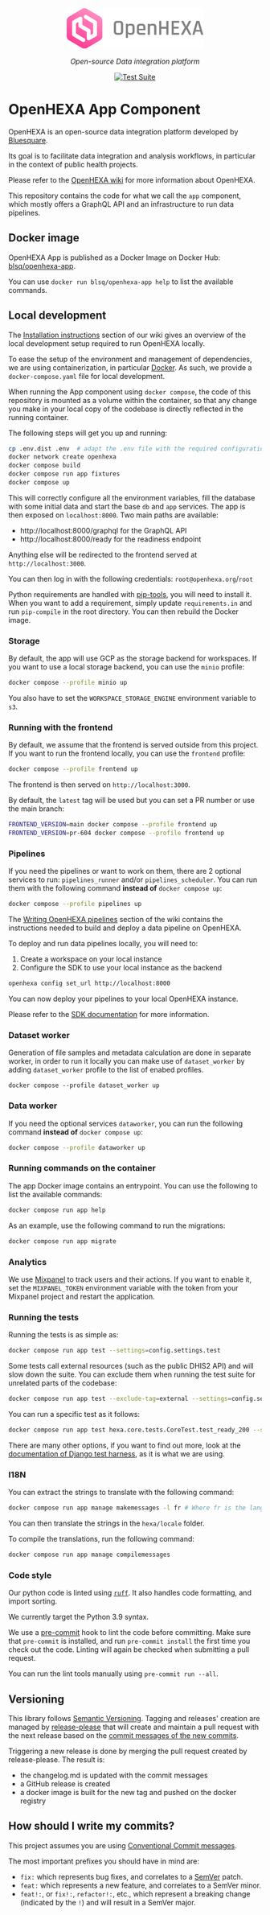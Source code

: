 <div align="center">
   <img alt="OpenHEXA Logo" src="https://raw.githubusercontent.com/BLSQ/openhexa-app/main/hexa/static/img/logo/logo_with_text_grey.svg" height="80">
</div>
<p align="center">
    <em>Open-source Data integration platform</em>
</p>
<p align="center">
   <a href="https://github.com/BLSQ/openhexa-app/actions/workflows/test.yml">
      <img alt="Test Suite" src="https://github.com/BLSQ/openhexa-app/actions/workflows/test.yml/badge.svg">
   </a>
</p>

OpenHEXA App Component
======================

OpenHEXA is an open-source data integration platform developed by [Bluesquare](https://bluesquarehub.com).

Its goal is to facilitate data integration and analysis workflows, in particular in the context of public health 
projects.

Please refer to the [OpenHEXA wiki](https://github.com/BLSQ/openhexa/wiki/Home) for more information about OpenHEXA.

This repository contains the code for what we call the `app` component, which mostly offers a GraphQL API and an 
infrastructure to run data pipelines.

Docker image
------------

OpenHEXA App is published as a Docker Image on Docker Hub:
[blsq/openhexa-app](https://hub.docker.com/r/blsq/openhexa-app).

You can use `docker run blsq/openhexa-app help` to list the available commands.

Local development
-----------------

The [Installation instructions](https://github.com/BLSQ/openhexa/wiki/Installation-instructions#development-installation) 
section of our wiki gives an overview of the local development setup required to run OpenHEXA locally.

To ease the setup of the environment and management of dependencies, we are using containerization, in particular
[Docker](https://www.docker.com/). As such, we provide a `docker-compose.yaml` file for local development. 

When running the App component using `docker compose`, the code of this repository is mounted as a volume within the 
container, so that any change you make in your local copy of the codebase is directly reflected in the running 
container.

The following steps will get you up and running:

```bash
cp .env.dist .env  # adapt the .env file with the required configuration values
docker network create openhexa
docker compose build
docker compose run app fixtures
docker compose up
```

This will correctly configure all the environment variables, fill the database with some initial data and start the base
`db` and `app` services. The app is then exposed on `localhost:8000`. Two main paths are available:

- http://localhost:8000/graphql for the GraphQL API
- http://localhost:8000/ready for the readiness endpoint 

Anything else will be redirected to the frontend served at `http://localhost:3000`.

You can then log in with the following credentials: `root@openhexa.org`/`root`

Python requirements are handled with [pip-tools](https://github.com/jazzband/pip-tools), you will need to install it.
When you want to add a requirement, simply update `requirements.in` and run `pip-compile` in the root directory. You
can then rebuild the Docker image.

### Storage
By default, the app will use GCP as the storage backend for workspaces. If you want to use a local storage backend, you
can use the `minio` profile:

```bash
docker compose --profile minio up
```

You also have to set the `WORKSPACE_STORAGE_ENGINE` environment variable to `s3`.


### Running with the frontend

By default, we assume that the frontend is served outside from this project. If you want to run the frontend locally,
you can use the `frontend` profile:

```bash
docker compose --profile frontend up
```

The frontend is then served on `http://localhost:3000`.

By default, the `latest` tag will be used but you can set a PR number or use the main branch:

```bash
FRONTEND_VERSION=main docker compose --profile frontend up
FRONTEND_VERSION=pr-604 docker compose --profile frontend up
```

### Pipelines

If you need the pipelines or want to work on them, there are 2 optional services to run: `pipelines_runner` and/or
`pipelines_scheduler`. You can run them with the following command **instead of** `docker compose up`:

```bash
docker compose --profile pipelines up
```

The [Writing OpenHEXA pipelines](https://github.com/BLSQ/openhexa/wiki/Writing-OpenHexa-pipelines) section of the wiki 
contains the instructions needed to build and deploy a data pipeline on OpenHEXA.

To deploy and run data pipelines locally, you will need to:

1. Create a workspace on your local instance
2. Configure the SDK to use your local instance as the backend

```bash
openhexa config set_url http://localhost:8000
```

You can now deploy your pipelines to your local OpenHEXA instance.

Please refer to the [SDK documentation](https://github.com/BLSQ/openhexa-sdk-python/blob/main/README.md#using-a-local-installation-of-openhexa-to-run-pipelines)
for more information.

### Dataset worker
Generation of file samples and metadata calculation are done in separate worker, in order to run it locally you 
can make use of `dataset_worker` by adding `dataset_worker` profile to the list of enabed profiles.

````
docker compose --profile dataset_worker up
````

### Data worker

If you need the optional services `dataworker`, you can run the following command **instead of** `docker compose up`:

```bash
docker compose --profile dataworker up 
```

### Running commands on the container

The app Docker image contains an entrypoint. You can use the following to list the available commands:

```bash
docker compose run app help
```

As an example, use the following command to run the migrations:

```bash
docker compose run app migrate
```

### Analytics
We use [Mixpanel](https://mixpanel.com/home/) to track users and their actions. If you want to enable it, set the `MIXPANEL_TOKEN` environment variable with the token from your Mixpanel project and restart the application.

### Running the tests

Running the tests is as simple as:

```bash
docker compose run app test --settings=config.settings.test
```

Some tests call external resources (such as the public DHIS2 API) and will slow down the suite. You can exclude them
when running the test suite for unrelated parts of the codebase:

```bash
docker compose run app test --exclude-tag=external --settings=config.settings.test
```

You can run a specific test as it follows:

```bash
docker compose run app test hexa.core.tests.CoreTest.test_ready_200 --settings=config.settings.test
```

There are many other options, if you want to find out more, look at the [documentation of Django test harness](https://docs.djangoproject.com/en/4.2/topics/testing/overview/#running-tests),
as it is what we are using.

### I18N

You can extract the strings to translate with the following command:

```bash
docker compose run app manage makemessages -l fr # Where fr is the language code
```

You can then translate the strings in the `hexa/locale` folder.

To compile the translations, run the following command:

```bash
docker compose run app manage compilemessages
```

### Code style

Our python code is linted using [`ruff`](https://docs.astral.sh/ruff/). It also handles code formatting, and import sorting.



We currently target the Python 3.9 syntax.

We use a [pre-commit](https://pre-commit.com/) hook to lint the code before committing. Make sure that `pre-commit` is
installed, and run `pre-commit install` the first time you check out the code. Linting will again be checked
when submitting a pull request.

You can run the lint tools manually using `pre-commit run --all`.

## Versioning

This library follows [Semantic Versioning](http://semver.org/).
Tagging and releases' creation are managed by [release-please](https://github.com/googleapis/release-please) that will create and maintain a pull request with 
the next release based on the [commit messages of the new commits](#how-should-i-write-my-commits).

Triggering a new release is done by merging the pull request created by release-please. The result is:
* the changelog.md is updated with the commit messages
* a GitHub release is created
* a docker image is built for the new tag and pushed on the docker registry

## How should I write my commits?

This project assumes you are using [Conventional Commit messages](https://www.conventionalcommits.org/).

The most important prefixes you should have in mind are:

* `fix:` which represents bug fixes, and correlates to a [SemVer](https://semver.org/)
  patch.
* `feat:` which represents a new feature, and correlates to a SemVer minor.
* `feat!:`,  or `fix!:`, `refactor!:`, etc., which represent a breaking change
  (indicated by the `!`) and will result in a SemVer major.